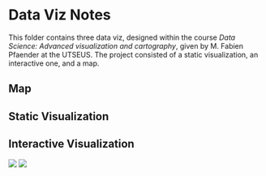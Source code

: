 # Data Viz Notes
This folder contains three data viz, designed within the course _Data Science: Advanced visualization and cartography_, given by M. Fabien Pfaender at the UTSEUS. The project consisted of a static visualization, an interactive one, and a map.

## Map

## Static Visualization
## Interactive Visualization
![][image-1]
![][image-2]


[image-1]:	demo.gif
[image-2]:	mapdemo.gif
